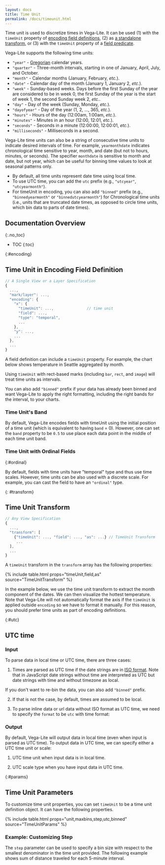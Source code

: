 ```yaml
---
layout: docs
title: Time Unit
permalink: /docs/timeunit.html
---
```


Time unit is used to discretize times in Vega-Lite. It can be used (1) with the `timeUnit` property of [encoding field definitions](#encoding), (2) as [a standalone transform](#transform), or (3) with the `timeUnit` property of a [field predicate](predicate.html#field-predicate).

Vega-Lite supports the following time units:

- `"year"` - [Gregorian](https://en.wikipedia.org/wiki/Gregorian_calendar) calendar years.
- `"quarter"` - Three-month intervals, starting in one of January, April, July, and October.
- `"month"` - Calendar months (January, February, _etc._).
- `"date"` - Calendar day of the month (January 1, January 2, _etc._).
- `"week"` - Sunday-based weeks. Days before the first Sunday of the year are considered to be in week 0, the first Sunday of the year is the start of week 1, the second Sunday week 2, _etc._.
- `"day"` - Day of the week (Sunday, Monday, _etc._).
- `"dayofyear"` - Day of the year (1, 2, ..., 365, _etc._).
- `"hours"` - Hours of the day (12:00am, 1:00am, _etc._).
- `"minutes"` - Minutes in an hour (12:00, 12:01, _etc._).
- `"seconds"` - Seconds in a minute (12:00:00, 12:00:01, _etc._).
- `"milliseconds"` - Milliseconds in a second.

Vega-Lite time units can also be a string of consecutive time units to indicate desired intervals of time. For example, `yearmonthdate` indicates chronological time sensitive to year, month, and date (but not to hours, minutes, or seconds). The specifier `monthdate` is sensitive to month and date, but not year, which can be useful for binning time values to look at seasonal patterns only.

- By default, all time units represent date time using local time.
- To use UTC time, you can add the `utc` prefix (e.g., `"utcyear"`, `"utcyearmonth"`).
- For timeUnit in encoding, you can also add `"binned"` prefix (e.g., `"binnedyearmonth"` or `"binnedutcyearmonth"`) for Chronological time units (i.e., units that are truncated date times, as opposed to circle time units, which bin data to parts of date times).

<!--prettier-ignore-start-->
## Documentation Overview
{:.no_toc}

- TOC
{:toc}

<!--prettier-ignore-end-->

{:#encoding}

## Time Unit in Encoding Field Definition

```js
// A Single View or a Layer Specification
{
  ...,
  "mark/layer": ...,
  "encoding": {
    "x": {
      "timeUnit": ...,               // time unit
      "field": ...,
      "type": "temporal",
      ...
    },
    "y": ...,
    ...
  },
  ...
}
```

A field definition can include a `timeUnit` property. For example, the chart below shows temperature in Seattle aggregated by month.

<span class="vl-example" data-name="line_month"></span>

Using `timeUnit` with rect-based marks (including `bar`, `rect`, and `image`) will treat time units as intervals.

<span class="vl-example" data-name="bar_month_temporal"></span>

You can also add `"binned"` prefix if your data has already been binned and want Vega-Lite to apply the right formatting, including the right bands for the interval, to your charts.

<span class="vl-example" data-name="bar_binnedyearmonth"></span>

### Time Unit's Band

By default, Vega-Lite encodes fields with timeUnit using the initial position of a time unit (which is equivalent to having `band` = 0). However, one can set the `band` property to be `0.5` to use place each data point in the middle of each time unit band.

<span class="vl-example" data-name="line_month_center_band"></span>

### Time Unit with Ordinal Fields

{:#ordinal}

By default, fields with time units have "temporal" type and thus use time scales. However, time units can be also used with a discrete scale. For example, you can cast the field to have an `"ordinal"` type.

<span class="vl-example" data-name="bar_month"></span>

{: #transform}

## Time Unit Transform

```js
// Any View Specification
{
  ...,
  "transform": [
    {"timeUnit": ..., "field": ..., "as": ...} // TimeUnit Transform
     ...
  ],
  ...
}
```

A `timeUnit` transform in the `transform` array has the following properties:

{% include table.html props="timeUnit,field,as" source="TimeUnitTransform" %}

In the example below, we use the time unit transform to extract the month component of the dates. We can then visualize the hottest temperature. Note that Vega-Lite will not automatically format the axis if the `timeUnit` is applied outside `encoding` so we have to format it manually. For this reason, you should prefer time units as part of encoding definitions.

<span class="vl-example" data-name="line_timeunit_transform"></span>

{:#utc}

## UTC time

### Input

To parse data in local time or UTC time, there are three cases:

1. Times are parsed as UTC time if the date strings are in [ISO format](https://developer.mozilla.org/en-US/docs/Web/JavaScript/Reference/Global_Objects/Date/parse). Note that in JavaScript date strings without time are interpreted as UTC but date strings with time and without timezone as local.

<span class="vl-example" data-name="time_parse_utc"></span>

If you don't want to re-bin the data, you can also add `"binned"` prefix.

<span class="vl-example" data-name="time_parse_binnedutc"></span>

2. If that is not the case, by default, times are assumed to be local.

<span class="vl-example" data-name="time_parse_local"></span>

3. To parse inline data or url data without ISO format as UTC time, we need to specify the `format` to be `utc` with time format:

<span class="vl-example" data-name="time_parse_utc_format"></span>

### Output

By default, Vega-Lite will output data in local time (even when input is parsed as UTC time). To output data in UTC time, we can specify either a UTC time unit or scale:

1. UTC time unit when input data is in local time.

<span class="vl-example" data-name="time_output_utc_timeunit"></span>

2. UTC scale type when you have input data in UTC time.

<span class="vl-example" data-name="time_output_utc_scale"></span>

{:#params}

## Time Unit Parameters

To customize time unit properties, you can set `timeUnit` to be a time unit definition object. It can have the following properties.

{% include table.html props="unit,maxbins,step,utc,binned" source="TimeUnitParams" %}

### Example: Customizing Step

The `step` parameter can be used to specify a bin size with respect to the smallest denominator in the time unit provided. The following example shows sum of distance traveled for each 5-minute interval.

<span class="vl-example" data-name="time_custom_step"></span>
